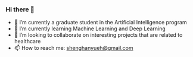 ### Hi there 👋
 

* 🔭 I’m currently a graduate student in the Artificial Intelligence program
* 🌱 I’m currently learning Machine Learning and Deep Learning
* 👯 I’m looking to collaborate on interesting projects that are related to healthcare
* 📫 How to reach me: shenghanyueh@gmail.com

